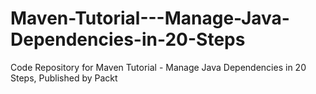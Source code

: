 # Maven-Tutorial---Manage-Java-Dependencies-in-20-Steps
Code Repository for Maven Tutorial - Manage Java Dependencies in 20 Steps, Published by Packt
